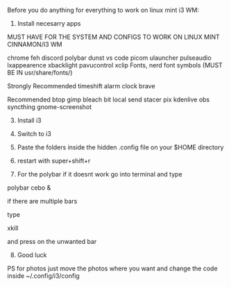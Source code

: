 Before you do anything for everything to work on linux mint i3 WM:

1. Install necesarry apps

  MUST HAVE FOR THE SYSTEM AND CONFIGS TO WORK ON LINUX MINT CINNAMON/I3 WM

  chrome
  feh
  discord
  polybar
  dunst
  vs code
  picom
  ulauncher
  pulseaudio
  lxappearence
  xbacklight
  pavucontrol
  xclip
  Fonts, nerd font symbols (MUST BE IN usr/share/fonts/)

  Strongly Recommended
    timeshift
    alarm clock
    brave

  
  Recommended
    btop
    gimp
    bleach bit
    local send
    stacer
    pix
    kdenlive
    obs
    syncthing
    gnome-screenshot

3. Install i3

4. Switch to i3

5. Paste the folders inside the hidden .config file on your $HOME directory

6. restart with super+shift+r

7. For the polybar if it doesnt work go into terminal and type

polybar cebo &

if there are multiple bars

type

xkill

and press on the unwanted bar

8. Good luck

PS for photos just move the photos where you want and change the code inside ~/.config/i3/config
